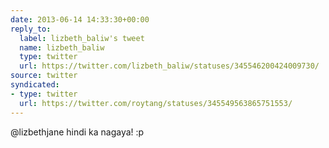 ```yaml
---
date: 2013-06-14 14:33:30+00:00
reply_to:
  label: lizbeth_baliw's tweet
  name: lizbeth_baliw
  type: twitter
  url: https://twitter.com/lizbeth_baliw/statuses/345546200424009730/
source: twitter
syndicated:
- type: twitter
  url: https://twitter.com/roytang/statuses/345549563865751553/
---
```


@lizbethjane hindi ka nagaya! :p